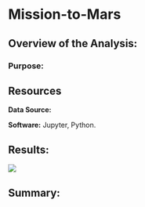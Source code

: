 # Mission-to-Mars

## Overview of the Analysis:


### Purpose:


## Resources

**Data Source:** 

**Software:** Jupyter, Python.

## Results:

![](analysis/.png)	

## Summary:

